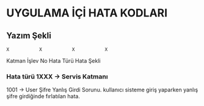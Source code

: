# UYGULAMA İÇİ HATA KODLARI

## Yazım Şekli

    X           X           X           X
Katman      İşlev No       Hata Türü    Hata Şekli

### Hata türü 1XXX -> Servis Katmanı
1001 -> User Şifre Yanlış Girdi Sorunu.
kullanıcı sisteme giriş yaparken yanlış şifre girdiğinde fırlatılan hata.